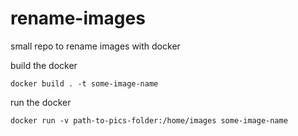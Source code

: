 # rename-images
small repo to rename images with docker

build the docker
```
docker build . -t some-image-name
```

run the docker
```
docker run -v path-to-pics-folder:/home/images some-image-name
```
